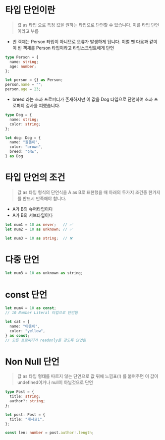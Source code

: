 # 타입 단언이란
> 값 as 타입 으로 특정 값을 원하는 타입으로 단언할 수 있습니다. 이를 타입 단언 이라고 부릅

- 빈 객체는 Person 타입이 아니므로 오류가 발생하게 됩니다.  이럴 땐 다음과 같이 이 빈 객체를 Person 타입이라고 타입스크립트에게 단언
```ts
type Person = {
  name: string;
  age: number;
};

let person = {} as Person;
person.name = "";
person.age = 23; 
```

- breed 라는 초과 프로퍼티가 존재하지만 이 값을 Dog 타입으로 단언하여 초과 프로퍼티 검사를 피했습니다.

```ts
type Dog = {
  name: string;
  color: string;
};

let dog: Dog = {
  name: "돌돌이",
  color: "brown",
  breed: "진도",
} as Dog
```



# 타입 단언의 조건 
> 값 as 타입 형식의 단언식을 A as B로 표현했을 때 아래의 두가지 조건중 한가지를 반드시 만족해야 합니다.
- A가 B의 슈퍼타입이다
- A가 B의 서브타입이다

```ts
let num1 = 10 as never;   // ✅
let num2 = 10 as unknown; // ✅

let num3 = 10 as string;  // ❌
```


# 다중 단언 
```js
let num3 = 10 as unknown as string;
```


# const 단언 

```ts
let num4 = 10 as const;
// 10 Number Literal 타입으로 단언됨

let cat = {
  name: "야옹이",
  color: "yellow",
} as const;
// 모든 프로퍼티가 readonly를 갖도록 단언됨
```

# Non Null 단언 
> 값 as 타입 형태를 따르지 않는 단언으로 값 뒤에 느낌표(!) 를 붙여주면 이 값이 undefined이거나 null이 아닐것으로 단언

```ts
type Post = {
  title: string;
  author?: string;
};

let post: Post = {
  title: "게시글1",
};

const len: number = post.author!.length;
```  


